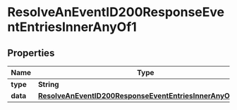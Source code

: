 

# ResolveAnEventID200ResponseEventEntriesInnerAnyOf1


## Properties

| Name | Type | Description | Notes |
|------------ | ------------- | ------------- | -------------|
|**type** | **String** |  |  |
|**data** | [**ResolveAnEventID200ResponseEventEntriesInnerAnyOf1Data**](ResolveAnEventID200ResponseEventEntriesInnerAnyOf1Data.md) |  |  |



